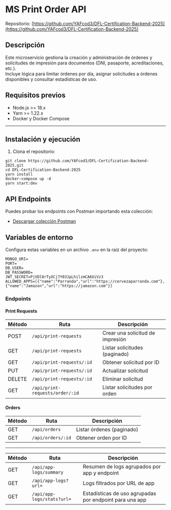 # MS Print Order API


Repositorio: [https://github.com/YAFcod3/DFL-Certification-Backend-2025](https://github.com/YAFcod3/DFL-Certification-Backend-2025)


## Descripción

Este microservicio gestiona la creación y administración de órdenes y solicitudes de impresión para documentos (DNI, pasaporte, acreditaciones, etc.).  
Incluye lógica para limitar órdenes por día, asignar solicitudes a órdenes disponibles y consultar estadísticas de uso.


## Requisitos previos

- Node.js >= 18.x
- Yarn >= 1.22.x
- Docker y Docker Compose

---

## Instalación y ejecución

1. Clona el repositorio:

``` 
git clone https://github.com/YAFcod3/DFL-Certification-Backend-2025.git
cd DFL-Certification-Backend-2025
yarn install
docker-compose up -d
yarn start:dev

```

## API Endpoints

Puedes probar los endpoints con Postman importando esta colección:

- [Descargar colección Postman](./mnt/data/ms-print-order.postman_collection.json) 


## Variables de entorno

Configura estas variables en un archivo `.env` en la raíz del proyecto:

```env
MONGO_URI=
PORT=
DB_USER=
DB_PASSWORD=
JWT_SECRET=PjVDl8rTyXCj7Y03JpLhilzmCA6UiVz3
ALLOWED_APPS=[{"name":"Parranda","url":"https://cervezaparranda.com"},{"name":"Jamazon","url":"https://jamazon.com"}]

```

### Endpoints 

#### Print Requests

| Método | Ruta                        | Descripción                     |
|--------|-----------------------------|--------------------------------|
| POST   | `/api/print-requests`        | Crear una solicitud de impresión |
| GET    | `/api/print-requests`        | Listar solicitudes (paginado)   |
| GET    | `/api/print-requests/:id`    | Obtener solicitud por ID        |
| PUT    | `/api/print-requests/:id`    | Actualizar solicitud            |
| DELETE | `/api/print-requests/:id`    | Eliminar solicitud              |
| GET    | `/api/print-requests/order/:id` | Listar solicitudes por orden   |

#### Orders

| Método | Ruta              | Descripción            |
|--------|-------------------|-----------------------|
| GET    | `/api/orders`     | Listar órdenes (paginado) |
| GET    | `/api/orders/:id` | Obtener orden por ID     |

---

| Método | Ruta                       | Descripción                                             |
| ------ | -------------------------- | ------------------------------------------------------- |
| GET    | `/api/app-logs/summary`    | Resumen de logs agrupados por app y endpoint            |
| GET    | `/api/app-logs?url=`       | Logs filtrados por URL de app                           |
| GET    | `/api/app-logs/stats?url=` | Estadísticas de uso agrupadas por endpoint para una app |
